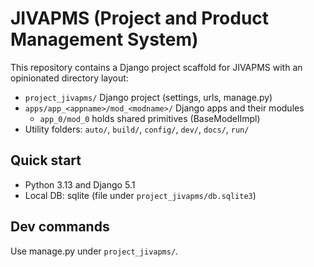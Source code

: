# JIVAPMS (Project and Product Management System)

This repository contains a Django project scaffold for JIVAPMS with an opinionated directory layout:

- `project_jivapms/` Django project (settings, urls, manage.py)
- `apps/app_<appname>/mod_<modname>/` Django apps and their modules
  - `app_0/mod_0` holds shared primitives (BaseModelImpl)
- Utility folders: `auto/`, `build/`, `config/`, `dev/`, `docs/`, `run/`

## Quick start

- Python 3.13 and Django 5.1
- Local DB: sqlite (file under `project_jivapms/db.sqlite3`)

## Dev commands

Use manage.py under `project_jivapms/`.

